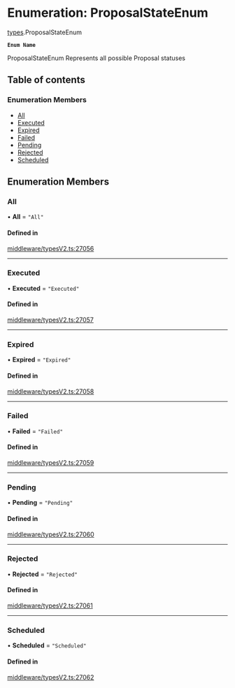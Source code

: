 # Enumeration: ProposalStateEnum

[types](../wiki/types).ProposalStateEnum

**`Enum Name`**

 ProposalStateEnum
 Represents all possible Proposal statuses

## Table of contents

### Enumeration Members

- [All](../wiki/types.ProposalStateEnum#all)
- [Executed](../wiki/types.ProposalStateEnum#executed)
- [Expired](../wiki/types.ProposalStateEnum#expired)
- [Failed](../wiki/types.ProposalStateEnum#failed)
- [Pending](../wiki/types.ProposalStateEnum#pending)
- [Rejected](../wiki/types.ProposalStateEnum#rejected)
- [Scheduled](../wiki/types.ProposalStateEnum#scheduled)

## Enumeration Members

### All

• **All** = ``"All"``

#### Defined in

[middleware/typesV2.ts:27056](https://github.com/PolymeshAssociation/polymesh-sdk/blob/07a4c5b0/src/middleware/typesV2.ts#L27056)

___

### Executed

• **Executed** = ``"Executed"``

#### Defined in

[middleware/typesV2.ts:27057](https://github.com/PolymeshAssociation/polymesh-sdk/blob/07a4c5b0/src/middleware/typesV2.ts#L27057)

___

### Expired

• **Expired** = ``"Expired"``

#### Defined in

[middleware/typesV2.ts:27058](https://github.com/PolymeshAssociation/polymesh-sdk/blob/07a4c5b0/src/middleware/typesV2.ts#L27058)

___

### Failed

• **Failed** = ``"Failed"``

#### Defined in

[middleware/typesV2.ts:27059](https://github.com/PolymeshAssociation/polymesh-sdk/blob/07a4c5b0/src/middleware/typesV2.ts#L27059)

___

### Pending

• **Pending** = ``"Pending"``

#### Defined in

[middleware/typesV2.ts:27060](https://github.com/PolymeshAssociation/polymesh-sdk/blob/07a4c5b0/src/middleware/typesV2.ts#L27060)

___

### Rejected

• **Rejected** = ``"Rejected"``

#### Defined in

[middleware/typesV2.ts:27061](https://github.com/PolymeshAssociation/polymesh-sdk/blob/07a4c5b0/src/middleware/typesV2.ts#L27061)

___

### Scheduled

• **Scheduled** = ``"Scheduled"``

#### Defined in

[middleware/typesV2.ts:27062](https://github.com/PolymeshAssociation/polymesh-sdk/blob/07a4c5b0/src/middleware/typesV2.ts#L27062)
